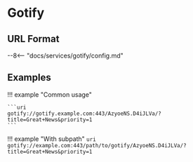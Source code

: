 # Gotify

## URL Format

--8<-- "docs/services/gotify/config.md"

## Examples

!!! example "Common usage"
    
    ```uri
    gotify://gotify.example.com:443/AzyoeNS.D4iJLVa/?title=Great+News&priority=1
    ```

!!! example "With subpath"
    ```uri
    gotify://example.com:443/path/to/gotify/AzyoeNS.D4iJLVa/?title=Great+News&priority=1
    ```